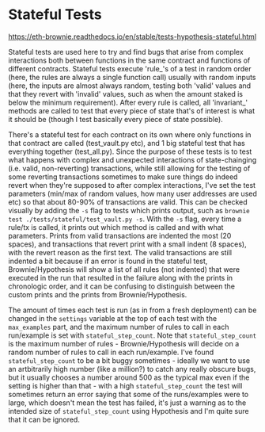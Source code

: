 # Stateful Tests

https://eth-brownie.readthedocs.io/en/stable/tests-hypothesis-stateful.html

Stateful tests are used here to try and find bugs that arise from complex interactions both between functions in the same contract and functions of different contracts. Stateful tests execute 'rule_'s of a test in random order (here, the rules are always a single function call) usually with random inputs (here, the inputs are almost always random, testing both 'valid' values and that they revert with 'invalid' values, such as when the amount staked is below the minimum requirement). After every rule is called, all 'invariant_' methods are called to test that every piece of state that's of interest is what it should be (though I test basically every piece of state possible).

There's a stateful test for each contract on its own where only functions in that contract are called (test_vault.py etc), and 1 big stateful test that has everything together (test_all.py). Since the purpose of these tests is to test what happens with complex and unexpected interactions of state-chainging (i.e. valid, non-reverting) transactions, while still allowing for the testing of some reverting transactions sometimes to make sure things do indeed revert when they're supposed to after complex interactions, I've set the test parameters (min/max of random values, how many user addresses are used etc) so that about 80-90% of transactions are valid. This can be checked visually by adding the `-s` flag to tests which prints output, such as `brownie test ./tests/stateful/test_vault.py -s`. With the `-s` flag, every time a rule/tx is called, it prints out which method is called and with what parameters. Prints from valid transactions are indented the most (20 spaces), and transactions that revert print with a small indent (8 spaces), with the revert reason as the first text. The valid transactions are still indented a bit because if an error is found in the stateful test, Brownie/Hypothesis will show a list of all rules (not indented) that were executed in the run that resulted in the failure along with the prints in chronologic order, and it can be confusing to distinguish between the custom prints and the prints from Brownie/Hypothesis.

The amount of times each test is run (as in from a fresh deployment) can be changed in the `settings` variable at the top of each test with the `max_examples` part, and the maximum number of rules to call in each run/example is set with `stateful_step_count`. Note that `stateful_step_count` is the maximum number of rules - Brownie/Hypothesis will decide on a random number of rules to call in each run/example. I've found `stateful_step_count` to be a bit buggy sometimes - ideally we want to use an artbitrarily high number (like a million?) to catch any really obscure bugs, but it usually chooses a number around 500 as the typical max even if the setting is higher than that - with a high `stateful_step_count` the test will sometimes return an error saying that some of the runs/examples were to large, which doesn't mean the test has failed, it's just a warning as to the intended size of `stateful_step_count` using Hypothesis and I'm quite sure that it can be ignored.